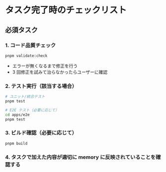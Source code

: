 # タスク完了時のチェックリスト

## 必須タスク

### 1. コード品質チェック

```bash
pnpm validate:check
```

- エラーが無くなるまで修正を行う
- 3 回修正を試みて治らなかったらユーザーに確認

### 2. テスト実行（該当する場合）

```bash
# ユニット/統合テスト
pnpm test

# E2E テスト（必要に応じて）
cd apps/e2e
pnpm test
```

### 3. ビルド確認（必要に応じて）

```bash
pnpm build
```

### 4. タスクで加えた内容が適切に memory に反映されていることを確認する
